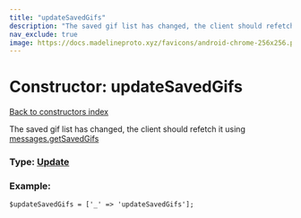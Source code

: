 ```yaml
---
title: "updateSavedGifs"
description: "The saved gif list has changed, the client should refetch it using messages.getSavedGifs"
nav_exclude: true
image: https://docs.madelineproto.xyz/favicons/android-chrome-256x256.png
---
```

# Constructor: updateSavedGifs  
[Back to constructors index](/API_docs/constructors/index.html)



The saved gif list has changed, the client should refetch it using [messages.getSavedGifs](https://core.telegram.org/method/messages.getSavedGifs)




### Type: [Update](/API_docs/types/Update.html)


### Example:

```
$updateSavedGifs = ['_' => 'updateSavedGifs'];
```  
